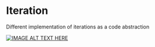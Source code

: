 # Iteration
Different implementation of iterations as a code abstraction

[![IMAGE ALT TEXT HERE](https://img.youtube.com/vi/VBMGnAPfmsY/0.jpg)](https://www.youtube.com/watch?v=/VBMGnAPfmsY)
